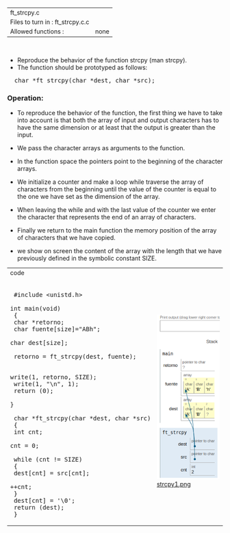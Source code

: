 |||
|:--|:--|
|ft_strcpy.c||
|Files to turn in : ft_strcpy.c.c||
|Allowed functions : |none|

<br>


- Reproduce the behavior of the function strcpy (man strcpy).
- The function should be prototyped as follows:

<pre>  char *ft_strcpy(char *dest, char *src);</pre> 

### Operation:

- To reproduce the behavior of the function, the first thing we have to take into account is that both the array of input and output characters has to have the same dimension or at least that the output is greater than the input.

- We pass the character arrays as arguments to the function.

- In the function space the pointers point to the beginning of the character arrays.

- We initialize a counter and make a loop while traverse the array of characters from the beginning until the value of the counter is equal to the one we have set as the dimension of the array.

- When leaving the while and with the last value of the counter we enter the character that represents the end of an array of characters.

- Finally we return to the main function the memory position of the array of characters that we have copied.

- we show on screen the content of the array with the length that we have previously defined in the symbolic constant SIZE.







|||
|:-|:-|
|code||
|<pre> <br> #include <unistd.h><br> int main(void)<br> {<br>    char *retorno;<br>    char  fuente[size]="ABh";<br>    char  dest[size];<br> <br>    retorno = ft_strcpy(dest, fuente);<br><br>    write(1, retorno, SIZE);<br>    write(1, "\n", 1);<br>    return (0);<br> }<br> <br> char *ft_strcpy(char *dest, char *src)<br> {<br>    int cnt;<br>    cnt = 0;<br><br>    while (cnt != SIZE)<br>    {<br>       dest[cnt] = src[cnt];<br>       ++cnt;<br>    }<br>    dest[cnt] = '\0';<br>    return (dest);<br> } </pre> |![strcpy.png](strcpy.png) [strcpy1.png](strcpy1.png)|
